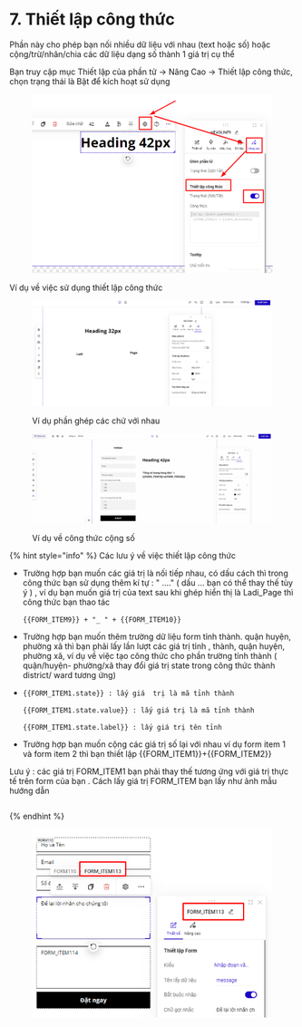 # 7. Thiết lập công thức

Phần này cho phép bạn nối nhiều dữ liệu với nhau (text hoặc số) hoặc cộng/trừ/nhân/chia  các dữ liệu dạng số thành 1 giá trị cụ thể

Bạn truy cập mục Thiết lập của phần tử -> Nâng Cao -> Thiết lập công thức, chọn trạng thái là Bật để kích hoạt sử dụng&#x20;

<figure><img src="../.gitbook/assets/image (493).png" alt=""><figcaption></figcaption></figure>

Ví dụ về việc sử dụng thiết lập công thức&#x20;

<figure><img src="../.gitbook/assets/công thức.gif" alt=""><figcaption><p>Ví dụ phần ghép các chứ với nhau </p></figcaption></figure>

<figure><img src="../.gitbook/assets/công thức số .gif" alt=""><figcaption><p>Ví dụ về công thức cộng số </p></figcaption></figure>

{% hint style="info" %}
Các lưu ý về việc thiết lập công thức&#x20;

*   Trường hợp bạn muốn các giá trị là nối tiếp nhau, có dấu cách thì trong công thức bạn sử dụng thêm kí tự :  " ...." ( dấu ... bạn có thể thay thế tùy ý ) , ví dụ bạn muốn giá trị của text sau khi ghép hiển thị là Ladi\_Page thì công thức bạn thao tác&#x20;

    ```
    {{FORM_ITEM9}} + "_ " + {{FORM_ITEM10}}
    ```
* Trường hợp bạn muốn thêm trường dữ liệu form  tỉnh thành. quận huyện, phường xã thì bạn phải lấy lần lượt các giá trị tỉnh , thành, quận huyện, phường xã, ví dụ về việc tạo công thức cho phần trường tỉnh thành  ( quận/huyện- phường/xã thay đổi giá trị  state trong công thức thành district/ ward tương ứng)
*   ```
    {{FORM_ITEM1.state}} : lấy giá  trị là mã tỉnh thành 
    ```

    ```
    {{FORM_ITEM1.state.value}} : lấy giá trị là mã tỉnh thành
    ```

    ```
    {{FORM_ITEM1.state.label}} : lấy giá trị tên tỉnh
    ```
* Trường hợp bạn muốn cộng các giá trị số lại với nhau ví dụ form item 1 và form item 2 thì bạn thiết lập \{{FORM\_ITEM1\}}+\{{FORM\_ITEM2\}}

Lưu ý : các giá trị FORM\_ITEM1 bạn phải thay thế tương ứng với giá trị thực tế trên form của bạn . Cách lấy giá trị FORM\_ITEM bạn lấy như ảnh mẫu hướng dẫn&#x20;

```
```
{% endhint %}

<figure><img src="../.gitbook/assets/image (1183).png" alt=""><figcaption></figcaption></figure>

